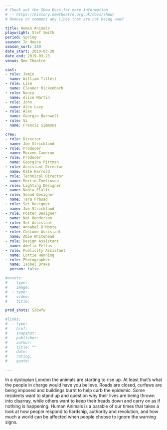 ```yaml
---
# Check out the Show Docs for more information
# -- https://history.newtheatre.org.uk/docs/show/
# Remove or comment any lines that are not being used

title: Human Animals
playwright: Stef Smith
period: Spring
season: In House
season_sort: 280
date_start: 2019-03-20
date_end: 2019-03-23
venue: New Theatre

cast:
- role: Jamie
  name: William Tillett
- role: Lisa
  name: Eleanor Rickenbach
- role: Nancy
  name: Alice Martin
- role: John
  name: Alex Levy
- role: Alex
  name: Georgia Barnwell
- role: Si
  name: Francis Simmons

crew:
- role: Director
  name: Joe Strickland
- role: Producer
  name: Morven Cameron
- role: Producer
  name: Georgina Pittman
- role: Assistant Director
  name: Kate Harrold
- role: Technical Director
  name: Martin Tomlinson
- role: Lighting Designer
  name: Nadia Elalfi
- role: Sound Designer
  name: Tara Prasad
- role: Set Designer
  name: Joe Strickland
- role: Poster Designer
  name: Nat Henderson
- role: Set Assistant
  name: Annabel D'Monte
- role: Costume Assistant
  name: Abie Whitehead
- role: Design Assistant
  name: Amelia Feltus
- role: Publicity Assistant
  name: Lottie Henning
- role: Photographer
  name: Isobel Drake
  person: false

#assets:
#  - type:
#    image:
#  - type:
#    video:
#    title:

prod_shots: S38wfw

#links:
#  - type:
#    href:
#    snapshot:
#    publisher:
#    author:
#    title: ""
#    date:
#    rating:
#    quote:

---
```


In a dystopian London the animals are starting to rise up. At least that’s what the people in charge would have you believe. Roads are closed, curfews are being imposed and buildings burnt to help curb the epidemic. Some residents want to stand up and question why their lives are being thrown into disarray, while others want to keep their heads down and carry on as if nothing is happening. Human Animals is a parable of our times that takes a look at how people respond to hardship, authority and revolution, and how much a world can be affected when people choose to ignore the warning signs.

